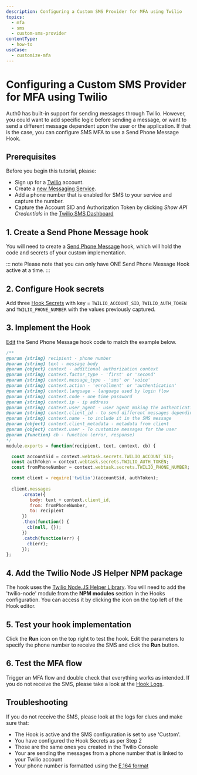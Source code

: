 ```yaml
---
description: Configuring a Custom SMS Provider for MFA using Twilio
topics:
  - mfa
  - sms
  - custom-sms-provider 
contentType:
  - how-to
useCase:
  - customize-mfa
---
```

# Configuring a Custom SMS Provider for MFA using Twilio

Auth0 has built-in support for sending messages through Twilio. However, you could want to add specific logic before sending a message, or want to send a different message dependent upon the user or the application. If that is the case, you can configure SMS MFA to use a Send Phone Message Hook.

## Prerequisites

Before you begin this tutorial, please:

* Sign up for a [Twilio](https://www.twilio.com/try-twilio) account.
* Create a [new Messaging Service](https://www.twilio.com/console/sms/services).
* Add a phone number that is enabled for SMS to your service and capture the number.
* Capture the Account SID and Authorization Token by clicking *Show API Credentials* in the [Twilio SMS Dashboard](https://www.twilio.com/console/sms/dashboard)

## 1. Create a Send Phone Message hook 

You will need to create a [Send Phone Message](/hooks/extensibility-points/send-phone-message) hook, which will hold the code and secrets of your custom implementation.

::: note
Please note that you can only have ONE Send Phone Message Hook active at a time.
:::

## 2. Configure Hook secrets

Add three [Hook Secrets](/hooks/secrets/create) with key = `TWILIO_ACCOUNT_SID`, `TWILIO_AUTH_TOKEN` and `TWILIO_PHONE_NUMBER` with the values previously captured.

## 3. Implement the Hook

[Edit](/hooks/update) the Send Phone Message hook code to match the example below.

```js
/**
@param {string} recipient - phone number
@param {string} text - message body
@param {object} context - additional authorization context
@param {string} context.factor_type - 'first' or 'second'
@param {string} context.message_type - 'sms' or 'voice'
@param {string} context.action - 'enrollment' or 'authentication'
@param {string} context.language - language used by login flow
@param {string} context.code - one time password
@param {string} context.ip - ip address
@param {string} context.user_agent - user agent making the authentication request
@param {string} context.client_id - to send different messages depending on the client id
@param {string} context.name - to include it in the SMS message
@param {object} context.client_metadata - metadata from client
@param {object} context.user - To customize messages for the user
@param {function} cb - function (error, response)
*/
module.exports = function(recipient, text, context, cb) {

  const accountSid = context.webtask.secrets.TWILIO_ACCOUNT_SID; 
  const authToken = context.webtask.secrets.TWILIO_AUTH_TOKEN; 
  const fromPhoneNumber = context.webtask.secrets.TWILIO_PHONE_NUMBER;

  const client = require('twilio')(accountSid, authToken); 
 
  client.messages 
      .create({ 
         body: text + context.client_id, 
         from: fromPhoneNumber,       
         to: recipient 
      }) 
      .then(function() {
        cb(null, {});
      }) 
      .catch(function(err) {
        cb(err);
      });
};

```

## 4. Add the Twilio Node JS Helper NPM package

The hook uses the [Twilio Node.JS Helper Library](https://github.com/twilio/twilio-node). You will need to add the 'twilio-node' module from the **NPM modules** section in the Hooks configuration. You can access it by clicking the icon on the top left of the Hook editor.

## 5. Test your hook implementation

Click the **Run** icon on the top right to test the hook. Edit the parameters to specify the phone number to receive the SMS and click the **Run** button.

## 6. Test the MFA flow

Trigger an MFA flow and double check that everything works as intended. If you do not receive the SMS, please take a look at the [Hook Logs](/hooks/view-logs).

## Troubleshooting

If you do not receive the SMS, please look at the logs for clues and make sure that:

- The Hook is active and the SMS configuration is set to use 'Custom'.
- You have configured the Hook Secrets as per Step 2
- Those are the same ones you created in the Twilio Console
- Your are sending the messages from a phone number that is linked to your Twilio account
- Your phone number is formatted using the [E.164 format](https://en.wikipedia.org/wiki/E.164)
